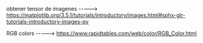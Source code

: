 obtener tensor de imagenes          -----> https://matplotlib.org/3.5.1/tutorials/introductory/images.html#sphx-glr-tutorials-introductory-images-py

RGB colors                          -----> https://www.rapidtables.com/web/color/RGB_Color.html
